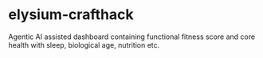 # elysium-crafthack
Agentic AI assisted dashboard containing functional fitness score and core health with sleep, biological age, nutrition etc. 

